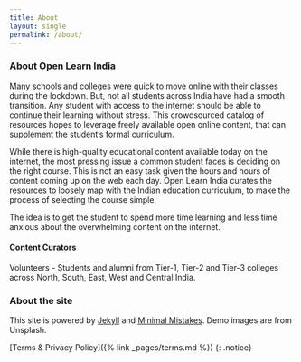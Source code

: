 ```yaml
---
title: About
layout: single
permalink: /about/
---
```

### About Open Learn India
Many schools and colleges were quick to move online with their classes during the lockdown. But, not all students across India have had a smooth transition. Any student with access to the internet should be able to continue their learning without stress. This crowdsourced catalog of resources hopes to leverage freely available open online content, that can supplement the student’s formal curriculum.

While there is high-quality educational content available today on the internet, the most pressing issue a common student faces is deciding on the right course. This is not an easy task given the hours and hours of content coming up on the web each day. Open Learn India curates the resources to loosely map with the Indian education curriculum, to make the process of selecting the course simple.

The idea is to get the student to spend more time learning and less time anxious about the overwhelming content on the internet.

#### Content Curators
Volunteers - Students and alumni from Tier-1, Tier-2 and Tier-3 colleges across North, South, East, West and Central India.

### About the site
This site is powered by [Jekyll](jekyllrb.com/) and [Minimal Mistakes](https://mademistakes.com/minimal-mistakes/). Demo images are from Unsplash.

[Terms & Privacy Policy]({% link _pages/terms.md %})
{: .notice}
